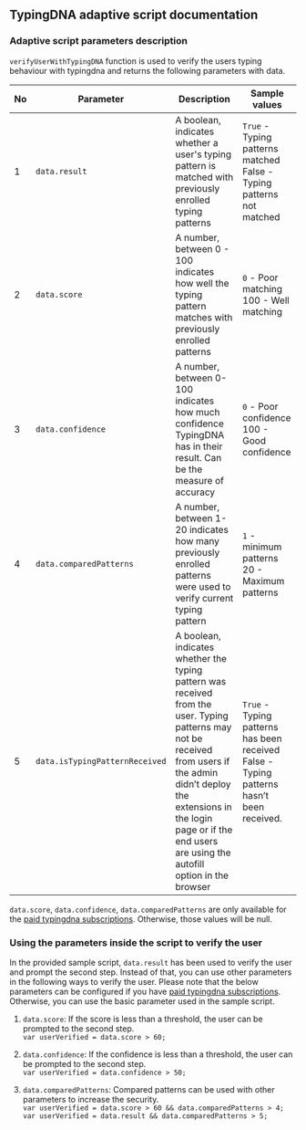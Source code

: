 ## TypingDNA adaptive script documentation

### Adaptive script parameters description

`verifyUserWithTypingDNA` function is used to verify the users typing behaviour with typingdna and returns the 
following parameters with data.

| No | Parameter | Description | Sample values |
| ------- | ----------- | ------------- | ------------- |
| 1 | `data.result` | A boolean, indicates whether a user's typing pattern is matched with previously enrolled typing patterns | `True` - Typing patterns matched<br>False - Typing patterns not matched |  
| 2 | `data.score` | A number, between 0 - 100 indicates how well the typing pattern matches with previously enrolled patterns | `0` - Poor matching<br>100 - Well matching | 
| 3 | `data.confidence` | A number, between 0-100 indicates how much confidence TypingDNA has in their result. Can be the measure of accuracy | `0` - Poor confidence<br>100 - Good confidence |
| 4 | `data.comparedPatterns` | A number, between 1-20 indicates how many previously enrolled patterns were used to verify current typing pattern | `1` - minimum patterns<br>20 - Maximum patterns |
| 5 | `data.isTypingPatternReceived` | A boolean, indicates whether the typing pattern was received from the user. Typing patterns may not be received from users if the admin didn’t deploy the extensions in the login page or if the end users are using the autofill option in the browser | `True` - Typing patterns has been received<br>False - Typing patterns hasn’t been received. |

`data.score`, `data.confidence`, `data.comparedPatterns` are only available for the [paid typingdna subscriptions](https://www.typingdna.com/pricing.html).
Otherwise, those values will be null.


### Using the parameters inside the script to verify the user

In the provided sample script, `data.result` has been used to verify the user and prompt the second step. 
Instead of that, you can use other parameters in the following ways to verify the user. Please note that the below 
parameters can be configured if you have [paid typingdna subscriptions](https://www.typingdna.com/pricing.html). Otherwise, you can use
the basic parameter used in the sample script.

1. `data.score`: If the score is less than a threshold, the user can be prompted to the second step.  
   ```var userVerified = data.score > 60;```
   
2. `data.confidence`: If the confidence is less than a threshold, the user can be prompted to the second step.  
   ```var userVerified = data.confidence > 50;```

3. `data.comparedPatterns`: Compared patterns can be used with other parameters to increase the security.  
   ```var userVerified = data.score > 60 && data.comparedPatterns > 4;```  
   ```var userVerified = data.result && data.comparedPatterns > 5;```


